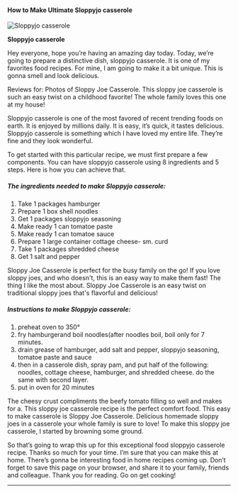            

#### How to Make Ultimate Sloppyjo casserole

![Sloppyjo casserole](https://img-global.cpcdn.com/recipes/28539213/751x532cq70/sloppyjo-casserole-recipe-main-photo.jpg)

**Sloppyjo casserole**

Hey everyone, hope you’re having an amazing day today. Today, we’re going to prepare a distinctive dish, sloppyjo casserole. It is one of my favorites food recipes. For mine, I am going to make it a bit unique. This is gonna smell and look delicious.

Reviews for: Photos of Sloppy Joe Casserole. This sloppy joe casserole is such an easy twist on a childhood favorite! The whole family loves this one at my house!

Sloppyjo casserole is one of the most favored of recent trending foods on earth. It is enjoyed by millions daily. It is easy, it’s quick, it tastes delicious. Sloppyjo casserole is something which I have loved my entire life. They’re fine and they look wonderful.

To get started with this particular recipe, we must first prepare a few components. You can have sloppyjo casserole using 8 ingredients and 5 steps. Here is how you can achieve that.

##### The ingredients needed to make Sloppyjo casserole:

1.  Take 1 packages hamburger
2.  Prepare 1 box shell noodles
3.  Get 1 packages sloppyjo seasoning
4.  Make ready 1 can tomatoe paste
5.  Make ready 1 can tomatoe sauce
6.  Prepare 1 large container cottage cheese- sm. curd
7.  Take 1 packages shredded cheese
8.  Get 1 salt and pepper

Sloppy Joe Casserole is perfect for the busy family on the go! If you love sloppy joes, and who doesn't, this is an easy way to make them fast! The thing I like the most about. Sloppy Joe Casserole is an easy twist on traditional sloppy joes that's flavorful and delicious!

##### Instructions to make Sloppyjo casserole:

1.  preheat oven to 350°
2.  fry hamburgerand boil noodles(after noodles boil, boil only for 7 minutes.
3.  drain grease of hamburger, add salt and pepper, sloppyjo seasoning, tomatoe paste and sauce
4.  then in a casserole dish, spray pam, and put half of the following: noodles, cottage cheese, hamburger, and shredded cheese. do the same with second layer.
5.  put in oven for 20 minutes

The cheesy crust compliments the beefy tomato filling so well and makes for a. This sloppy joe casserole recipe is the perfect comfort food. This easy to make casserole is Sloppy Joe Casserole. Delicious homemade sloppy joes in a casserole your whole family is sure to love! To make this sloppy joe casserole, I started by browning some ground.

So that’s going to wrap this up for this exceptional food sloppyjo casserole recipe. Thanks so much for your time. I’m sure that you can make this at home. There’s gonna be interesting food in home recipes coming up. Don’t forget to save this page on your browser, and share it to your family, friends and colleague. Thank you for reading. Go on get cooking!

* * *